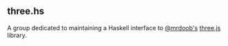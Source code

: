 ## three.hs

A group dedicated to maintaining a Haskell interface to [@mrdoob's](https://github.com/mrdoob/) [three.js](https://threejs.org) library.

